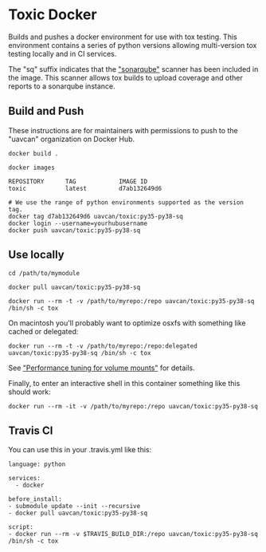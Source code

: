 # Toxic Docker

Builds and pushes a docker environment for use with tox testing. This environment contains a series of python versions allowing multi-version tox testing locally and in CI services.

The "sq" suffix indicates that the ["sonarqube"](https://www.sonarqube.org) scanner has been included in the image. This scanner allows tox builds to upload coverage and other reports to a sonarqube instance.

## Build and Push

These instructions are for maintainers with permissions to push to the "uavcan" organization on Docker Hub.

```
docker build .
```
```
docker images

REPOSITORY      TAG            IMAGE ID
toxic           latest         d7ab132649d6
```
```
# We use the range of python environments supported as the version tag.
docker tag d7ab132649d6 uavcan/toxic:py35-py38-sq
docker login --username=yourhubusername
docker push uavcan/toxic:py35-py38-sq
```

## Use locally

```
cd /path/to/mymodule

docker pull uavcan/toxic:py35-py38-sq

docker run --rm -t -v /path/to/myrepo:/repo uavcan/toxic:py35-py38-sq /bin/sh -c tox
```

On macintosh you'll probably want to optimize osxfs with something like cached or delegated:

```
docker run --rm -t -v /path/to/myrepo:/repo:delegated uavcan/toxic:py35-py38-sq /bin/sh -c tox
```

See ["Performance tuning for volume mounts"](https://docs.docker.com/docker-for-mac/osxfs-caching/) for details.

Finally, to enter an interactive shell in this container something like this should work:

```
docker run --rm -it -v /path/to/myrepo:/repo uavcan/toxic:py35-py38-sq
```

## Travis CI

You can use this in your .travis.yml like this:

```
language: python

services:
  - docker

before_install:
- submodule update --init --recursive
- docker pull uavcan/toxic:py35-py38-sq

script:
- docker run --rm -v $TRAVIS_BUILD_DIR:/repo uavcan/toxic:py35-py38-sq /bin/sh -c tox

```
